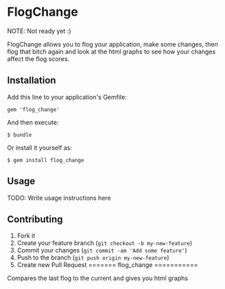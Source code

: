 # FlogChange

NOTE: Not ready yet :)

FlogChange allows you to flog your application, make some changes, then flog that bitch again and look at the html graphs to see how your changes affect the flog scores.

## Installation

Add this line to your application's Gemfile:

    gem 'flog_change'

And then execute:

    $ bundle

Or install it yourself as:

    $ gem install flog_change

## Usage

TODO: Write usage instructions here

## Contributing

1. Fork it
2. Create your feature branch (`git checkout -b my-new-feature`)
3. Commit your changes (`git commit -am 'Add some feature'`)
4. Push to the branch (`git push origin my-new-feature`)
5. Create new Pull Request
=======
flog_change
===========

Compares the last flog to the current and gives you html graphs
